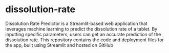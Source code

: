 # dissolution-rate
Dissolution Rate Predictor is a Streamlit-based web application that leverages machine learning to predict the dissolution rate of a tablet. By inputting specific parameters, users can get an accurate prediction of the dissolution rate. This repository contains the code and deployment files for the app, built using Streamlit and hosted on GitHub
